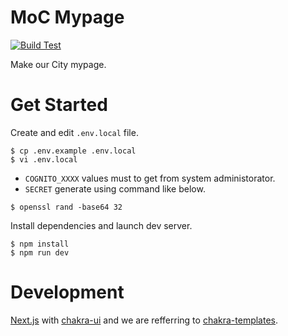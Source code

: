 # MoC Mypage

[![Build Test](https://github.com/makeOurCity/moc-mypage/actions/workflows/build.yml/badge.svg)](https://github.com/makeOurCity/moc-mypage/actions/workflows/build.yml)

Make our City mypage.
# Get Started

Create and edit `.env.local` file.

```console
$ cp .env.example .env.local
$ vi .env.local
```

- `COGNITO_XXXX` values must to get from system administorator.
- `SECRET` generate using command like below.

```console
$ openssl rand -base64 32
```

Install dependencies and launch dev server.

```console
$ npm install
$ npm run dev
```

# Development

[Next.js](https://nextjs.org/) with [chakra-ui](https://chakra-ui.com/) and we are refferring to [chakra-templates](https://chakra-templates.dev/).
